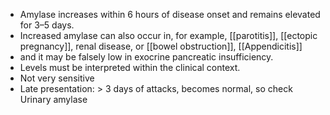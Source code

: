 - Amylase increases within 6 hours of disease onset and remains elevated for 3–5 days. 
- Increased amylase can also occur in, for example, [[parotitis]], [[ectopic pregnancy]], renal disease, or [[bowel obstruction]], [[Appendicitis]] 
- and it may be falsely low in exocrine pancreatic insufficiency. 
- Levels must be interpreted within the clinical context. 
- Not very sensitive 
- Late presentation: > 3 days of attacks, becomes normal, so check Urinary amylase 